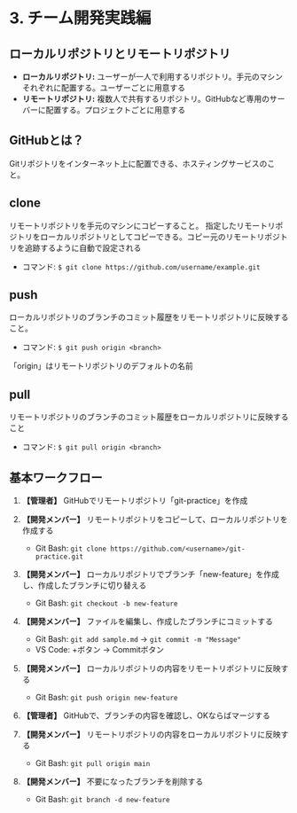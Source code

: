 # 3. チーム開発実践編

## ローカルリポジトリとリモートリポジトリ
- **ローカルリポジトリ:** ユーザーが一人で利用するリポジトリ。手元のマシンそれぞれに配置する。ユーザーごとに用意する
- **リモートリポジトリ:** 複数人で共有するリポジトリ。GitHubなど専用のサーバーに配置する。プロジェクトごとに用意する


## GitHubとは？
Gitリポジトリをインターネット上に配置できる、ホスティングサービスのこと。

## clone
リモートリポジトリを手元のマシンにコピーすること。
指定したリモートリポジトリをローカルリポジトリとしてコピーできる。コピー元のリモートリポジトリを追跡するように自動で設定される
- コマンド: `$ git clone https://github.com/username/example.git`

## push
ローカルリポジトリのブランチのコミット履歴をリモートリポジトリに反映すること。
- コマンド: `$ git push origin <branch>`

「origin」はリモートリポジトリのデフォルトの名前

## pull
リモートリポジトリのブランチのコミット履歴をローカルリポジトリに反映すること
- コマンド: `$ git pull origin <branch>`

## 基本ワークフロー
1. **【管理者】** GitHubでリモートリポジトリ「git-practice」を作成

2. **【開発メンバー】** リモートリポジトリをコピーして、ローカルリポジトリを作成する
   - Git Bash: `git clone https://github.com/<username>/git-practice.git`

3. **【開発メンバー】** ローカルリポジトリでブランチ「new-feature」を作成し、作成したブランチに切り替える
   - Git Bash: `git checkout -b new-feature`

4. **【開発メンバー】** ファイルを編集し、作成したブランチにコミットする
   - Git Bash: `git add sample.md` → `git commit -m "Message"`
   - VS Code: +ボタン → Commitボタン

5. **【開発メンバー】** ローカルリポジトリの内容をリモートリポジトリに反映する
   - Git Bash: `git push origin new-feature`

6. **【管理者】** GitHubで、ブランチの内容を確認し、OKならばマージする

7. **【開発メンバー】** リモートリポジトリの内容をローカルリポジトリに反映する
   - Git Bash: `git pull origin main`

8. **【開発メンバー】** 不要になったブランチを削除する
   - Git Bash: `git branch -d new-feature`
